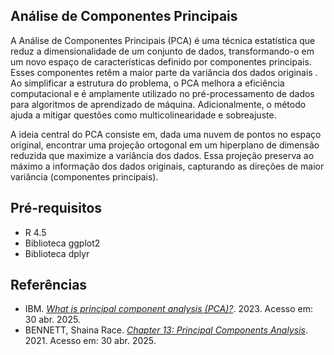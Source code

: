 ## Análise de Componentes Principais

A Análise de Componentes Principais (PCA) é uma técnica estatística que reduz a dimensionalidade de um conjunto de dados, transformando-o em um novo espaço de características definido por componentes principais. Esses componentes retêm a maior parte da variância dos dados originais . Ao simplificar a estrutura do problema, o PCA melhora a eficiência computacional e é amplamente utilizado no pré-processamento de dados para algoritmos de aprendizado de máquina. Adicionalmente, o método ajuda a mitigar questões como multicolinearidade e sobreajuste.

A ideia central do PCA consiste em, dada uma nuvem de pontos no espaço original, encontrar uma projeção ortogonal em um hiperplano de dimensão reduzida que maximize a variância dos dados. Essa projeção preserva ao máximo a informação dos dados originais, capturando as direções de maior variância (componentes principais).

## Pré-requisitos

- R 4.5
- Biblioteca ggplot2
- Biblioteca dplyr

## Referências

- IBM. [*What is principal component analysis (PCA)?*](https://www.ibm.com/think/topics/principal-component-analysis). 2023. Acesso em: 30 abr. 2025.
- BENNETT, Shaina Race. [*Chapter 13: Principal Components Analysis*](https://shainarace.github.io/LinearAlgebra/pca.html). 2021. Acesso em: 30 abr. 2025.


